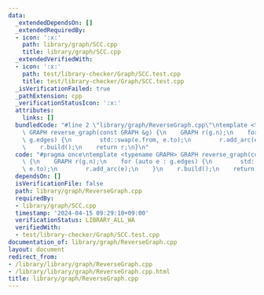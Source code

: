 ```yaml
---
data:
  _extendedDependsOn: []
  _extendedRequiredBy:
  - icon: ':x:'
    path: library/graph/SCC.cpp
    title: library/graph/SCC.cpp
  _extendedVerifiedWith:
  - icon: ':x:'
    path: test/library-checker/Graph/SCC.test.cpp
    title: test/library-checker/Graph/SCC.test.cpp
  _isVerificationFailed: true
  _pathExtension: cpp
  _verificationStatusIcon: ':x:'
  attributes:
    links: []
  bundledCode: "#line 2 \"library/graph/ReverseGraph.cpp\"\ntemplate <typename GRAPH>\
    \ GRAPH reverse_graph(const GRAPH &g) {\n    GRAPH r(g.n);\n    for (auto e :\
    \ g.edges) {\n        std::swap(e.from, e.to);\n        r.add_arc(e);\n    }\n\
    \    r.build();\n    return r;\n}\n"
  code: "#pragma once\ntemplate <typename GRAPH> GRAPH reverse_graph(const GRAPH &g)\
    \ {\n    GRAPH r(g.n);\n    for (auto e : g.edges) {\n        std::swap(e.from,\
    \ e.to);\n        r.add_arc(e);\n    }\n    r.build();\n    return r;\n}"
  dependsOn: []
  isVerificationFile: false
  path: library/graph/ReverseGraph.cpp
  requiredBy:
  - library/graph/SCC.cpp
  timestamp: '2024-04-15 09:29:10+09:00'
  verificationStatus: LIBRARY_ALL_WA
  verifiedWith:
  - test/library-checker/Graph/SCC.test.cpp
documentation_of: library/graph/ReverseGraph.cpp
layout: document
redirect_from:
- /library/library/graph/ReverseGraph.cpp
- /library/library/graph/ReverseGraph.cpp.html
title: library/graph/ReverseGraph.cpp
---
```

